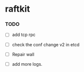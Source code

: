 # raftkit

### TODO 
- [ ] add tcp rpc 
- [ ] check the conf change v2 in etcd
- [ ] Repair wall 
- [ ] add more logs.





